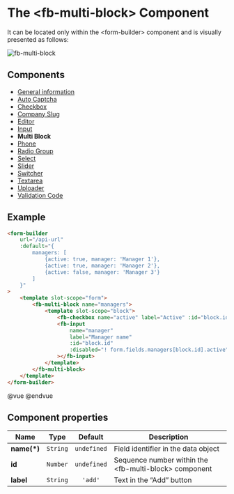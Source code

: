 # The &lt;fb-multi-block&gt; Component

It can be located only within the &lt;form-builder&gt; component and is visually presented as follows:

![fb-multi-block](/assets/awema-pl/wiki/img/docs/fb-multi-block.gif)

## Components
* [General information](./form-builder.md)
* [Auto Captcha](./auto-captcha.md)
* [Checkbox](./checkbox.md)
* [Company Slug](./company-slug.md)
* [Editor](./editor.md)
* [Input](./input.md)
* **Multi Block**
* [Phone](./phone.md)
* [Radio Group](./radio-group.md)
* [Select](./select.md)
* [Slider](./slider.md)
* [Switcher](./switcher.md)
* [Textarea](./textarea.md)
* [Uploader](./uploader.md)
* [Validation Code](./code.md)

## Example

```html
<form-builder
    url="/api-url"
    :default="{
        managers: [
            {active: true, manager: 'Manager 1'},
            {active: true, manager: 'Manager 2'},
            {active: false, manager: 'Manager 3'}
        ]
    }"
>
    <template slot-scope="form">
        <fb-multi-block name="managers">
            <template slot-scope="block">
                <fb-checkbox name="active" label="Active" :id="block.id"></fb-checkbox>
                <fb-input
                    name="manager"
                    label="Manager name"
                    :id="block.id"
                    :disabled="! form.fields.managers[block.id].active"
                ></fb-input>
            </template>
        </fb-multi-block>
    </template>
</form-builder>
```
@vue
<form-builder url="/api-url" :default="{ managers: [{active: true, manager: 'Manager 1'}, {active: true, manager: 'Manager 2'}, {active: false, manager: 'Manager 3'}] }">
    <template slot-scope="form">
        <fb-multi-block name="managers">
            <template slot-scope="block">
                <fb-checkbox name="active" label="Active" :id="block.id"></fb-checkbox>
                <fb-input :disabled="! form.fields[`managers[${block.id}].active`]" name="manager" label="Manager name" :id="block.id"></fb-input>
            </template>
        </fb-multi-block>
    </template>
</form-builder>
@endvue


## Component properties

| Name                | Type               | Default             | Description                                       |
|---------------------|:------------------:|:-------------------:|---------------------------------------------------|
| **name(*)**         | `String`           | `undefined`         | Field identifier in the data object               |
| **id**              | `Number`           | `undefined`         | Sequence number within the &lt;fb-multi-block&gt; component   |
| **label**           | `String`           | `'add'`             | Text in the “Add” button                          |
